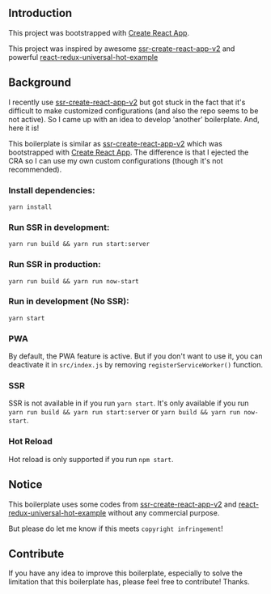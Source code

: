 Introduction
------------

This project was bootstrapped with [Create React App](https://github.com/facebookincubator/create-react-app).

This project was inspired by awesome [ssr-create-react-app-v2](github.com/ayroblu/ssr-create-react-app-v2) and powerful [react-redux-universal-hot-example](https://github.com/erikras/react-redux-universal-hot-example)



Background
----------

I recently use [ssr-create-react-app-v2](github.com/ayroblu/ssr-create-react-app-v2) but got stuck in the fact that it's difficult to make customized configurations (and also the repo seems to be not active). So I came up with an idea to develop 'another' boilerplate. And, here it is!

This boilerplate is similar as [ssr-create-react-app-v2](github.com/ayroblu/ssr-create-react-app-v2) which was bootstrapped with [Create React App](https://github.com/facebookincubator/create-react-app). The difference is that I ejected the CRA so I can use my own custom configurations (though it's not recommended).

### Install dependencies:
```
yarn install
```

### Run SSR in development:
```
yarn run build && yarn run start:server
```

### Run SSR in production:
```
yarn run build && yarn run now-start
```

### Run in development (No SSR):
```
yarn start
```

### PWA

By default, the PWA feature is active. But if you don't want to use it, you can deactivate it in `src/index.js` by removing `registerServiceWorker()` function. 

### SSR

SSR is not available in if you run `yarn start`. It's only available if you run `yarn run build && yarn run start:server` or `yarn build && yarn run now-start`.

### Hot Reload

Hot reload is only supported if you run `npm start`.

Notice
------

This boilerplate uses some codes from [ssr-create-react-app-v2](github.com/ayroblu/ssr-create-react-app-v2) and [react-redux-universal-hot-example](https://github.com/erikras/react-redux-universal-hot-example) without any commercial purpose.

But please do let me know if this meets `copyright infringement`!

Contribute
----------

If you have any idea to improve this boilerplate, especially to solve the limitation that this boilerplate has, please feel free to contribute! Thanks.

